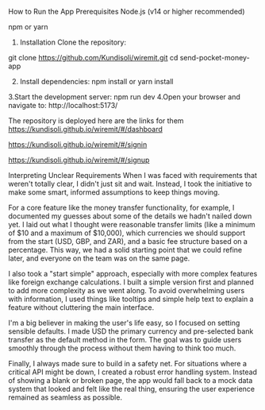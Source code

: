 How to Run the App
Prerequisites
Node.js (v14 or higher recommended)

npm or yarn

1. Installation
Clone the repository:

git clone https://github.com/Kundisoli/wiremit.git
cd send-pocket-money-app

2. Install dependencies:
npm install or yarn install

3.Start the development server:
npm run dev
4.Open your browser and navigate to:
http://localhost:5173/


The repository is deployed here are the links for them
https://kundisoli.github.io/wiremit/#/dashboard

https://kundisoli.github.io/wiremit/#/signin

https://kundisoli.github.io/wiremit/#/signup


Interpreting Unclear Requirements
When I was faced with requirements that weren't totally clear, I didn't just sit and wait. Instead, I took the initiative to make some smart, informed assumptions to keep things moving.

For a core feature like the money transfer functionality, for example, I documented my guesses about some of the details we hadn't nailed down yet. I laid out what I thought were reasonable transfer limits (like a minimum of $10 and a maximum of $10,000), which currencies we should support from the start (USD, GBP, and ZAR), and a basic fee structure based on a percentage. This way, we had a solid starting point that we could refine later, and everyone on the team was on the same page.

I also took a "start simple" approach, especially with more complex features like foreign exchange calculations. I built a simple version first and planned to add more complexity as we went along. To avoid overwhelming users with information, I used things like tooltips and simple help text to explain a feature without cluttering the main interface.

I'm a big believer in making the user's life easy, so I focused on setting sensible defaults. I made USD the primary currency and pre-selected bank transfer as the default method in the form. The goal was to guide users smoothly through the process without them having to think too much.

Finally, I always made sure to build in a safety net. For situations where a critical API might be down, I created a robust error handling system. Instead of showing a blank or broken page, the app would fall back to a mock data system that looked and felt like the real thing, ensuring the user experience remained as seamless as possible.

